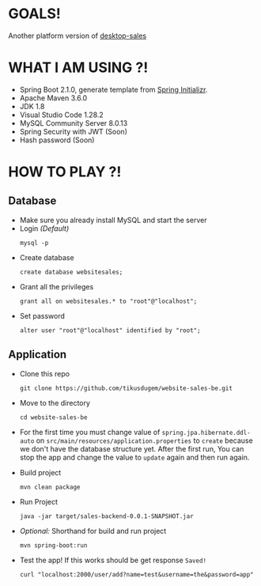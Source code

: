 # GOALS!

Another platform version of [desktop-sales](https://github.com/tikusdugem/desktop-sales)

# WHAT I AM USING ?!

- Spring Boot 2.1.0, generate template from [Spring Initializr](https://start.spring.io/).
- Apache Maven 3.6.0
- JDK 1.8
- Visual Studio Code 1.28.2
- MySQL Community Server 8.0.13
- Spring Security with JWT (Soon)
- Hash password (Soon)


# HOW TO PLAY ?!

## Database

- Make sure you already install MySQL and start the server
- Login *(Default)*
    ```
    mysql -p
    ```
- Create database
    ```
    create database websitesales;
    ```
- Grant all the privileges
    ```
    grant all on websitesales.* to "root"@"localhost";
    ```
- Set password
    ```
    alter user "root"@"localhost" identified by "root";
    ```

## Application

- Clone this repo
    ```
    git clone https://github.com/tikusdugem/website-sales-be.git
    ```
- Move to the directory
    ```
    cd website-sales-be
    ```
- For the first time you must change value of `spring.jpa.hibernate.ddl-auto` on `src/main/resources/application.properties` to `create` because we don't have the database structure yet. After the first run, You can stop the app and change the value to `update` again and then run again.

- Build project
    ```
    mvn clean package
    ```
- Run Project
    ```
    java -jar target/sales-backend-0.0.1-SNAPSHOT.jar
    ```
- *Optional:* Shorthand for build and run project
    ```
    mvn spring-boot:run
    ```
- Test the app! If this works should be get response `Saved!`
    ```
    curl "localhost:2000/user/add?name=test&username=the&password=app"
    ```